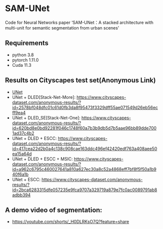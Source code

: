 # SAM-UNet
Code for  Neural Networks paper ‘SAM-UNet：A stacked architecture with multi-unit for semantic segmentation from urban scenes’
## Requirements
* python 3.8
* pytorch 1.11.0
* Cuda  11.3
## Results on Cityscapes test set(Anonymous Link)
* [UNet](https://www.cityscapes-dataset.com/anonymous-results/?id=98b31a77d61d1ec3c42412c7cb7291c75fbb1b382dbdb40983c92aa0420e0526)
* UNet + DLED[Stack-Net-More]:
  https://www.cityscapes-dataset.com/anonymous-results/?id=2578bf048dfc01c61d0fb3da8f95473f3329dff55ae071549d26eb56ecff9ea4
* UNet + DLED_SE[Stack-Net-One]:
  https://www.cityscapes-dataset.com/anonymous-results/?id=620bd8e0bd92281f046c1748f60a7b3b9db5d7b5aae96bb89dde7001ad37c4b2
* UNet + DLED + ESCC:
  https://www.cityscapes-dataset.com/anonymous-results/?id=417cea22d2b0a4c138c908cae163ddc496ef42420edf763a408aee50ea15a64d
* UNet + DLED + ESCC + MSIC:
  https://www.cityscapes-dataset.com/anonymous-results/?id=a962c6795c460027641a810a627ec30a8c52a4868eff7bf8f5f50a1b940f6a1b
* UNet + ESCC:
  https://www.cityscapes-dataset.com/anonymous-results/?id=2bca6283315dfe057235e9fca9707a329719a879e7fc0ac0089791ab8adbb394
## A demo video of segmentation: 
* https://youtube.com/shorts/_H0DLRKsO7Q?feature=share
  
